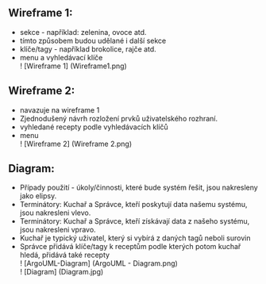 ## Wireframe 1:
- sekce - například: zelenina, ovoce atd.
- tímto způsobem budou udělané i další sekce
- klíče/tagy - například brokolice, rajče atd.
- menu a vyhledávací klíče                                                                                                                                                         
! [Wireframe 1] (Wireframe1.png)

## Wireframe 2:
- navazuje na wireframe 1
- Zjednodušený návrh rozložení prvků uživatelského rozhraní.
- vyhledané recepty podle vyhledávacích klíčů
- menu                                                                                                                                                                             
! [Wireframe 2] (Wireframe 2.png)

## Diagram:
- Případy použití - úkoly/činnosti, které bude systém řešit, jsou nakresleny jako elipsy.
- Terminátory: Kuchař a Správce, kteří poskytují data našemu systému, jsou nakresleni vlevo.
- Terminátory: Kuchař a Správce, kteří získávají data z našeho systému, jsou nakresleni vpravo.
- Kuchař je typický uživatel, který si vybírá z daných tagů neboli surovin
- Správce přidává klíče/tagy k receptům podle kterých potom kuchař hledá, přidává také recepty                                                                                     
! [ArgoUML-Diagram] (ArgoUML - Diagram.png)                                                                                                                                         
! [Diagram] (Diagram.jpg)
